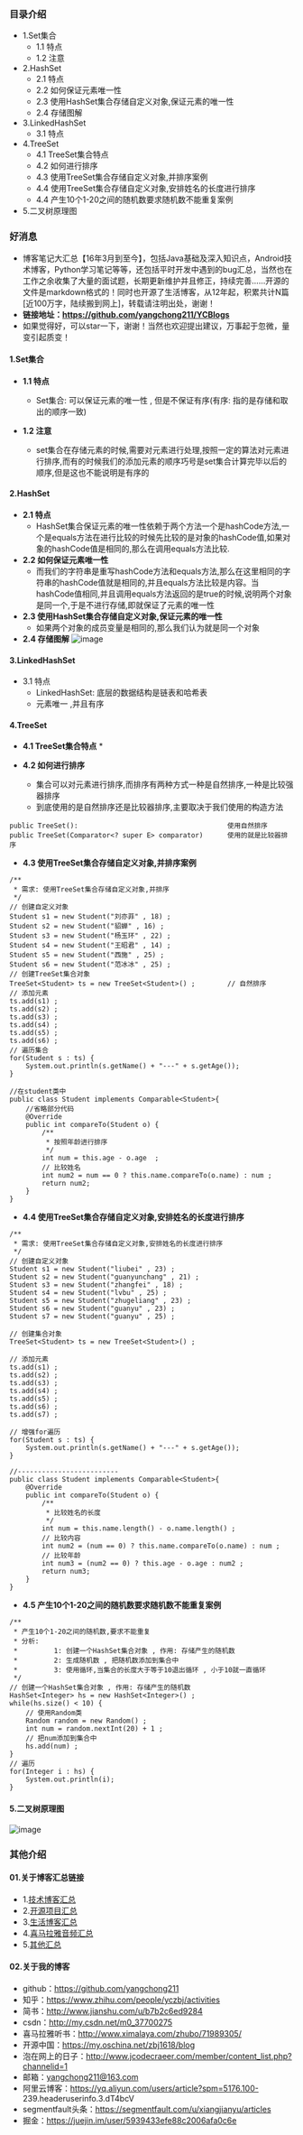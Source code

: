 ### 目录介绍
- 1.Set集合
	* 1.1 特点
	* 1.2 注意
- 2.HashSet
	* 2.1 特点
	* 2.2 如何保证元素唯一性
	* 2.3 使用HashSet集合存储自定义对象,保证元素的唯一性
	* 2.4 存储图解
- 3.LinkedHashSet
	* 3.1 特点
- 4.TreeSet
	* 4.1 TreeSet集合特点
	* 4.2 如何进行排序
	* 4.3 使用TreeSet集合存储自定义对象,并排序案例
	* 4.4 使用TreeSet集合存储自定义对象,安排姓名的长度进行排序
	* 4.4 产生10个1-20之间的随机数要求随机数不能重复案例
- 5.二叉树原理图



### 好消息
- 博客笔记大汇总【16年3月到至今】，包括Java基础及深入知识点，Android技术博客，Python学习笔记等等，还包括平时开发中遇到的bug汇总，当然也在工作之余收集了大量的面试题，长期更新维护并且修正，持续完善……开源的文件是markdown格式的！同时也开源了生活博客，从12年起，积累共计N篇[近100万字，陆续搬到网上]，转载请注明出处，谢谢！
- **链接地址：https://github.com/yangchong211/YCBlogs**
- 如果觉得好，可以star一下，谢谢！当然也欢迎提出建议，万事起于忽微，量变引起质变！




#### 1.Set集合
- **1.1 特点**
	* Set集合: 可以保证元素的唯一性 , 但是不保证有序(有序: 指的是存储和取出的顺序一致)


- **1.2 注意**
	* set集合在存储元素的时候,需要对元素进行处理,按照一定的算法对元素进行排序,而有的时候我们的添加元素的顺序巧号是set集合计算完毕以后的顺序,但是这也不能说明是有序的



#### 2.HashSet
- **2.1 特点**
	* HashSet集合保证元素的唯一性依赖于两个方法一个是hashCode方法,一个是equals方法在进行比较的时候先比较的是对象的hashCode值,如果对象的hashCode值是相同的,那么在调用equals方法比较.
- **2.2 如何保证元素唯一性**
    * 而我们的字符串是重写hashCode方法和equals方法,那么在这里相同的字符串的hashCode值就是相同的,并且equals方法比较是内容。当hashCode值相同,并且调用equals方法返回的是true的时候,说明两个对象是同一个,于是不进行存储,即就保证了元素的唯一性
- **2.3 使用HashSet集合存储自定义对象,保证元素的唯一性**
	* 如果两个对象的成员变量是相同的,那么我们认为就是同一个对象
- **2.4 存储图解**
![image](https://upload-images.jianshu.io/upload_images/4432347-f5a9c595f8badc17.png?imageMogr2/auto-orient/strip%7CimageView2/2/w/1240)



#### 3.LinkedHashSet
- 3.1 特点
	* LinkedHashSet: 底层的数据结构是链表和哈希表
	* 元素唯一 ,并且有序



#### 4.TreeSet
- **4.1 TreeSet集合特点**
	* 

- **4.2 如何进行排序**
	* 集合可以对元素进行排序,而排序有两种方式一种是自然排序,一种是比较强器排序
	* 到底使用的是自然排序还是比较器排序,主要取决于我们使用的构造方法

```
public TreeSet():                                     使用自然排序
public TreeSet(Comparator<? super E> comparator)      使用的就是比较器排序
```

- **4.3 使用TreeSet集合存储自定义对象,并排序案例**

```
/**
 * 需求: 使用TreeSet集合存储自定义对象,并排序
 */
// 创建自定义对象
Student s1 = new Student("刘亦菲" , 18) ;
Student s2 = new Student("貂蝉" , 16) ;
Student s3 = new Student("杨玉环" , 22) ;
Student s4 = new Student("王昭君" , 14) ;
Student s5 = new Student("西施" , 25) ;
Student s6 = new Student("范冰冰" , 25) ;
// 创建TreeSet集合对象
TreeSet<Student> ts = new TreeSet<Student>() ;        // 自然排序
// 添加元素
ts.add(s1) ;
ts.add(s2) ;
ts.add(s3) ;
ts.add(s4) ;
ts.add(s5) ;
ts.add(s6) ;
// 遍历集合
for(Student s : ts) {
    System.out.println(s.getName() + "---" + s.getAge());
}

//在student类中
public class Student implements Comparable<Student>{
    //省略部分代码
    @Override
    public int compareTo(Student o) {
        /**
         * 按照年龄进行排序
         */
        int num = this.age - o.age  ;
        // 比较姓名
        int num2 = num == 0 ? this.name.compareTo(o.name) : num ;
        return num2;
    }
}
```

- **4.4 使用TreeSet集合存储自定义对象,安排姓名的长度进行排序**

```
/**
 * 需求: 使用TreeSet集合存储自定义对象,安排姓名的长度进行排序
 */
// 创建自定义对象
Student s1 = new Student("liubei" , 23) ;
Student s2 = new Student("guanyunchang" , 21) ;
Student s3 = new Student("zhangfei" , 18) ;
Student s4 = new Student("lvbu" , 25) ;
Student s5 = new Student("zhugeliang" , 23) ;
Student s6 = new Student("guanyu" , 23) ;
Student s7 = new Student("guanyu" , 25) ;

// 创建集合对象
TreeSet<Student> ts = new TreeSet<Student>() ;

// 添加元素
ts.add(s1) ;
ts.add(s2) ;
ts.add(s3) ;
ts.add(s4) ;
ts.add(s5) ;
ts.add(s6) ;
ts.add(s7) ;

// 增强for遍历
for(Student s : ts) {
    System.out.println(s.getName() + "---" + s.getAge());
}

//-------------------------
public class Student implements Comparable<Student>{
    @Override
    public int compareTo(Student o) {
        /**
         * 比较姓名的长度
         */
        int num = this.name.length() - o.name.length() ;
        // 比较内容
        int num2 = (num == 0) ? this.name.compareTo(o.name) : num ;
        // 比较年龄
        int num3 = (num2 == 0) ? this.age - o.age : num2 ;
        return num3;
    }
}
```

- **4.5 产生10个1-20之间的随机数要求随机数不能重复案例**

```
/**
 * 产生10个1-20之间的随机数,要求不能重复
 * 分析:
 *         1: 创建一个HashSet集合对象 , 作用: 存储产生的随机数
 *         2: 生成随机数 , 把随机数添加到集合中
 *         3: 使用循环,当集合的长度大于等于10退出循环 , 小于10就一直循环
 */
// 创建一个HashSet集合对象 , 作用: 存储产生的随机数
HashSet<Integer> hs = new HashSet<Integer>() ;
while(hs.size() < 10) {
    // 使用Random类
    Random random = new Random() ;
    int num = random.nextInt(20) + 1 ;
    // 把num添加到集合中
    hs.add(num) ;
}
// 遍历
for(Integer i : hs) {
    System.out.println(i);
}
```




#### 5.二叉树原理图
![image](https://upload-images.jianshu.io/upload_images/4432347-3e7f04523fbc8db6.png?imageMogr2/auto-orient/strip%7CimageView2/2/w/1240)



### 其他介绍
#### 01.关于博客汇总链接
- 1.[技术博客汇总](https://www.jianshu.com/p/614cb839182c)
- 2.[开源项目汇总](https://blog.csdn.net/m0_37700275/article/details/80863574)
- 3.[生活博客汇总](https://blog.csdn.net/m0_37700275/article/details/79832978)
- 4.[喜马拉雅音频汇总](https://www.jianshu.com/p/f665de16d1eb)
- 5.[其他汇总](https://www.jianshu.com/p/53017c3fc75d)



#### 02.关于我的博客
- github：https://github.com/yangchong211
- 知乎：https://www.zhihu.com/people/yczbj/activities
- 简书：http://www.jianshu.com/u/b7b2c6ed9284
- csdn：http://my.csdn.net/m0_37700275
- 喜马拉雅听书：http://www.ximalaya.com/zhubo/71989305/
- 开源中国：https://my.oschina.net/zbj1618/blog
- 泡在网上的日子：http://www.jcodecraeer.com/member/content_list.php?channelid=1
- 邮箱：yangchong211@163.com
- 阿里云博客：https://yq.aliyun.com/users/article?spm=5176.100- 239.headeruserinfo.3.dT4bcV
- segmentfault头条：https://segmentfault.com/u/xiangjianyu/articles
- 掘金：https://juejin.im/user/5939433efe88c2006afa0c6e







